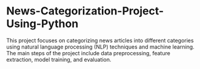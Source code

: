 # News-Categorization-Project-Using-Python
This project focuses on categorizing news articles into different categories using natural language processing (NLP) techniques and machine learning. The main steps of the project include data preprocessing, feature extraction, model training, and evaluation.
